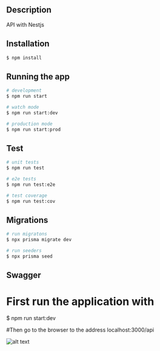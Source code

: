 ## Description

API with Nestjs


## Installation

```bash
$ npm install
```

## Running the app

```bash
# development
$ npm run start

# watch mode
$ npm run start:dev

# production mode
$ npm run start:prod
```

## Test

```bash
# unit tests
$ npm run test

# e2e tests
$ npm run test:e2e

# test coverage
$ npm run test:cov
```

## Migrations

```bash
# run migratons
$ npx prisma migrate dev

# run seeders
$ npx prisma seed
```

## Swagger

# First run the application with
$ npm run start:dev

#Then go to the browser to the address localhost:3000/api

![alt text](https://github.com//joanscure//Ravn-Challenge-V2-joanleyton//api/main/swagger.png?raw=true)
